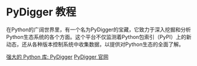 # PyDigger 教程

<show-structure depth="3"/>

在Python的广阔世界里，有一个名为PyDigger的宝藏，它致力于深入挖掘和分析Python生态系统的各个方面。这个平台不仅监测着Python包索引（PyPI）上的新动态，还从各种版本控制系统中收集数据，以提供对Python生态的全面了解。


<seealso>
<category ref="ref_docs">
    <a href="https://mp.weixin.qq.com/s/VoPCp0X_bequpsqYIuvRxQ">强大的 Python 库: PyDigger</a>
    <a href="https://pydigger.com/">PyDigger 官网</a>
</category>
<category ref="ref_github">
</category>
<category ref="ref_issues">
</category>
<category ref="ref_hf">
</category>
<category ref="ref_ms">
</category>
</seealso>

